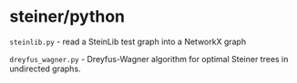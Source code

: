 # steiner/python

`steinlib.py` - read a SteinLib test graph into a NetworkX graph

`dreyfus_wagner.py` - Dreyfus-Wagner algorithm for optimal Steiner trees
in undirected graphs.



